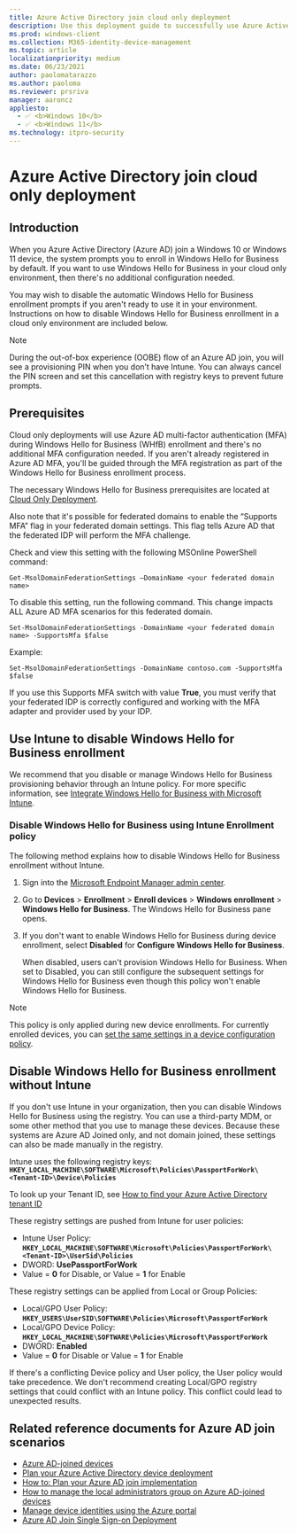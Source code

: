 ```yaml
---
title: Azure Active Directory join cloud only deployment
description: Use this deployment guide to successfully use Azure Active Directory to join a Windows 10 or Windows 11 device.
ms.prod: windows-client
ms.collection: M365-identity-device-management
ms.topic: article
localizationpriority: medium
ms.date: 06/23/2021
author: paolomatarazzo
ms.author: paoloma
ms.reviewer: prsriva
manager: aaroncz
appliesto: 
  - ✅ <b>Windows 10</b>
  - ✅ <b>Windows 11</b>
ms.technology: itpro-security
---
```

# Azure Active Directory join cloud only deployment

## Introduction

When you Azure Active Directory (Azure AD) join a Windows 10 or Windows 11 device, the system prompts you to enroll in Windows Hello for Business by default. If you want to use Windows Hello for Business in your cloud only environment, then there's no additional configuration needed.

You may wish to disable the automatic Windows Hello for Business enrollment prompts if you aren't ready to use it in your environment. Instructions on how to disable Windows Hello for Business enrollment in a cloud only environment are included below.

> [!NOTE]
> During the out-of-box experience (OOBE) flow of an Azure AD join, you will see a provisioning PIN when you don’t have Intune. You can always cancel the PIN screen and set this cancellation with registry keys to prevent future prompts.

## Prerequisites

Cloud only deployments will use Azure AD multi-factor authentication (MFA) during Windows Hello for Business (WHfB) enrollment and there's no additional MFA configuration needed. If you aren't already registered in Azure AD MFA, you'll be guided through the MFA registration as part of the Windows Hello for Business enrollment process.

The necessary Windows Hello for Business prerequisites are located at [Cloud Only Deployment](hello-identity-verification.md#azure-ad-cloud-only-deployment).

Also note that it's possible for federated domains to enable the “Supports MFA” flag in your federated domain settings. This flag tells Azure AD that the federated IDP will perform the MFA challenge.

Check and view this setting with the following MSOnline PowerShell command:

`Get-MsolDomainFederationSettings –DomainName <your federated domain name>`

To disable this setting, run the following command. This change impacts ALL Azure AD MFA scenarios for this federated domain.

`Set-MsolDomainFederationSettings -DomainName <your federated domain name> -SupportsMfa $false`

Example:

`Set-MsolDomainFederationSettings -DomainName contoso.com -SupportsMfa $false`

If you use this Supports MFA switch with value **True**, you must verify that your federated IDP is correctly configured and working with the MFA adapter and provider used by your IDP.

## Use Intune to disable Windows Hello for Business enrollment

We recommend that you disable or manage Windows Hello for Business provisioning behavior through an Intune policy. For more specific information, see [Integrate Windows Hello for Business with Microsoft Intune](/mem/intune/protect/windows-hello).

### Disable Windows Hello for Business using Intune Enrollment policy

The following method explains how to disable Windows Hello for Business enrollment without Intune.

1. Sign into the [Microsoft Endpoint Manager admin center](https://go.microsoft.com/fwlink/?linkid=2109431).
2. Go to **Devices** > **Enrollment** > **Enroll devices** > **Windows enrollment** > **Windows Hello for Business**. The Windows Hello for Business pane opens.
3. If you don't want to enable Windows Hello for Business during device enrollment, select **Disabled** for **Configure Windows Hello for Business**.

    When disabled, users can't provision Windows Hello for Business. When set to Disabled, you can still configure the subsequent settings for Windows Hello for Business even though this policy won't enable Windows Hello for Business.

> [!NOTE]
> This policy is only applied during new device enrollments. For currently enrolled devices, you can [set the same settings in a device configuration policy](hello-manage-in-organization.md).

## Disable Windows Hello for Business enrollment without Intune

If you don't use Intune in your organization, then you can disable Windows Hello for Business using the registry. You can use a third-party MDM, or some other method that you use to manage these devices. Because these systems are Azure AD Joined only, and not domain joined, these settings can also be made manually in the registry.

Intune uses the following registry keys: **`HKEY_LOCAL_MACHINE\SOFTWARE\Microsoft\Policies\PassportForWork\<Tenant-ID>\Device\Policies`**

To look up your Tenant ID, see [How to find your Azure Active Directory tenant ID](/azure/active-directory/fundamentals/active-directory-how-to-find-tenant)

These registry settings are pushed from Intune for user policies:

- Intune User Policy: **`HKEY_LOCAL_MACHINE\SOFTWARE\Microsoft\Policies\PassportForWork\<Tenant-ID>\UserSid\Policies`**
- DWORD: **UsePassportForWork**
- Value = **0** for Disable, or Value = **1** for Enable

These registry settings can be applied from Local or Group Policies:

- Local/GPO User Policy: **`HKEY_USERS\UserSID\SOFTWARE\Policies\Microsoft\PassportForWork`**
- Local/GPO Device Policy: **`HKEY_LOCAL_MACHINE\SOFTWARE\Policies\Microsoft\PassportForWork`**
- DWORD: **Enabled**
- Value = **0** for Disable or Value = **1** for Enable

If there's a conflicting Device policy and User policy, the User policy would take precedence. We don't recommend creating Local/GPO registry settings that could conflict with an Intune policy. This conflict could lead to unexpected results.

## Related reference documents for Azure AD join scenarios

- [Azure AD-joined devices](/azure/active-directory/devices/concept-azure-ad-join)
- [Plan your Azure Active Directory device deployment](/azure/active-directory/devices/plan-device-deployment)
- [How to: Plan your Azure AD join implementation](/azure/active-directory/devices/azureadjoin-plan)
- [How to manage the local administrators group on Azure AD-joined devices](/azure/active-directory/devices/assign-local-admin)
- [Manage device identities using the Azure portal](/azure/active-directory/devices/device-management-azure-portal)
- [Azure AD Join Single Sign-on Deployment](hello-hybrid-aadj-sso.md)
